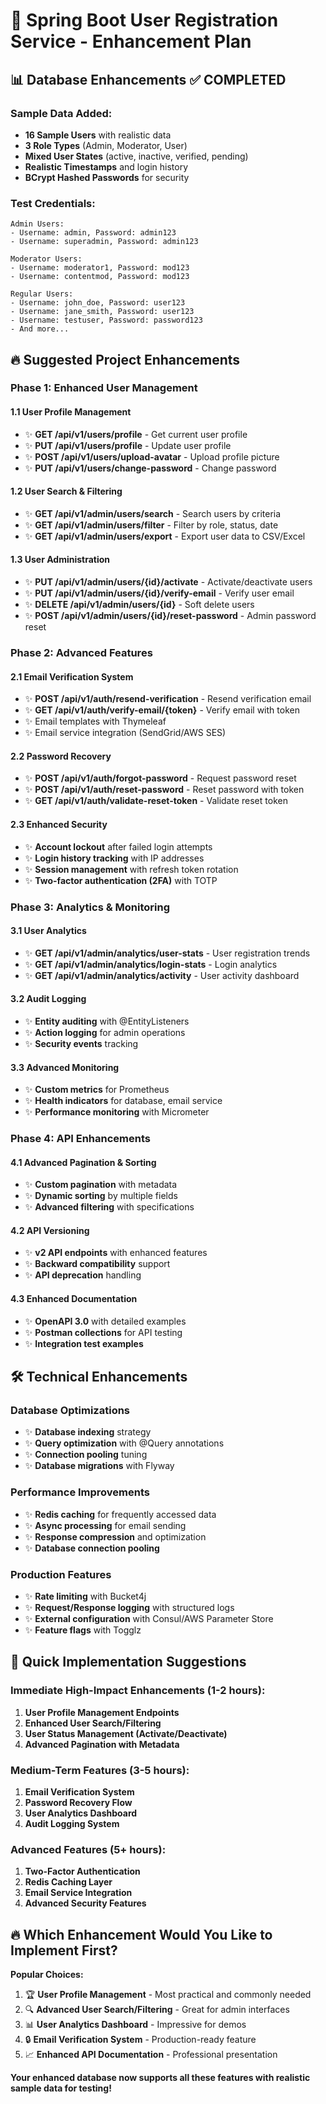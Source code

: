 # 🚀 Spring Boot User Registration Service - Enhancement Plan

## 📊 Database Enhancements ✅ COMPLETED

### **Sample Data Added:**
- **16 Sample Users** with realistic data
- **3 Role Types** (Admin, Moderator, User)
- **Mixed User States** (active, inactive, verified, pending)
- **Realistic Timestamps** and login history
- **BCrypt Hashed Passwords** for security

### **Test Credentials:**
```
Admin Users:
- Username: admin, Password: admin123
- Username: superadmin, Password: admin123

Moderator Users:  
- Username: moderator1, Password: mod123
- Username: contentmod, Password: mod123

Regular Users:
- Username: john_doe, Password: user123
- Username: jane_smith, Password: user123
- Username: testuser, Password: password123
- And more...
```

## 🔥 Suggested Project Enhancements

### **Phase 1: Enhanced User Management**

#### **1.1 User Profile Management**
- ✨ **GET /api/v1/users/profile** - Get current user profile
- ✨ **PUT /api/v1/users/profile** - Update user profile
- ✨ **POST /api/v1/users/upload-avatar** - Upload profile picture
- ✨ **PUT /api/v1/users/change-password** - Change password

#### **1.2 User Search & Filtering**
- ✨ **GET /api/v1/admin/users/search** - Search users by criteria
- ✨ **GET /api/v1/admin/users/filter** - Filter by role, status, date
- ✨ **GET /api/v1/admin/users/export** - Export user data to CSV/Excel

#### **1.3 User Administration**
- ✨ **PUT /api/v1/admin/users/{id}/activate** - Activate/deactivate users
- ✨ **PUT /api/v1/admin/users/{id}/verify-email** - Verify user email
- ✨ **DELETE /api/v1/admin/users/{id}** - Soft delete users
- ✨ **POST /api/v1/admin/users/{id}/reset-password** - Admin password reset

### **Phase 2: Advanced Features**

#### **2.1 Email Verification System**
- ✨ **POST /api/v1/auth/resend-verification** - Resend verification email
- ✨ **GET /api/v1/auth/verify-email/{token}** - Verify email with token
- ✨ Email templates with Thymeleaf
- ✨ Email service integration (SendGrid/AWS SES)

#### **2.2 Password Recovery**
- ✨ **POST /api/v1/auth/forgot-password** - Request password reset
- ✨ **POST /api/v1/auth/reset-password** - Reset password with token
- ✨ **GET /api/v1/auth/validate-reset-token** - Validate reset token

#### **2.3 Enhanced Security**
- ✨ **Account lockout** after failed login attempts
- ✨ **Login history tracking** with IP addresses
- ✨ **Session management** with refresh token rotation
- ✨ **Two-factor authentication (2FA)** with TOTP

### **Phase 3: Analytics & Monitoring**

#### **3.1 User Analytics**
- ✨ **GET /api/v1/admin/analytics/user-stats** - User registration trends
- ✨ **GET /api/v1/admin/analytics/login-stats** - Login analytics
- ✨ **GET /api/v1/admin/analytics/activity** - User activity dashboard

#### **3.2 Audit Logging**
- ✨ **Entity auditing** with @EntityListeners
- ✨ **Action logging** for admin operations
- ✨ **Security events** tracking

#### **3.3 Advanced Monitoring**
- ✨ **Custom metrics** for Prometheus
- ✨ **Health indicators** for database, email service
- ✨ **Performance monitoring** with Micrometer

### **Phase 4: API Enhancements**

#### **4.1 Advanced Pagination & Sorting**
- ✨ **Custom pagination** with metadata
- ✨ **Dynamic sorting** by multiple fields
- ✨ **Advanced filtering** with specifications

#### **4.2 API Versioning**
- ✨ **v2 API endpoints** with enhanced features
- ✨ **Backward compatibility** support
- ✨ **API deprecation** handling

#### **4.3 Enhanced Documentation**
- ✨ **OpenAPI 3.0** with detailed examples
- ✨ **Postman collections** for API testing
- ✨ **Integration test examples**

## 🛠️ Technical Enhancements

### **Database Optimizations**
- ✨ **Database indexing** strategy
- ✨ **Query optimization** with @Query annotations
- ✨ **Connection pooling** tuning
- ✨ **Database migrations** with Flyway

### **Performance Improvements**
- ✨ **Redis caching** for frequently accessed data
- ✨ **Async processing** for email sending
- ✨ **Response compression** and optimization
- ✨ **Database connection pooling**

### **Production Features**
- ✨ **Rate limiting** with Bucket4j
- ✨ **Request/Response logging** with structured logs
- ✨ **External configuration** with Consul/AWS Parameter Store
- ✨ **Feature flags** with Togglz

## 🎯 Quick Implementation Suggestions

### **Immediate High-Impact Enhancements (1-2 hours):**

1. **User Profile Management Endpoints**
2. **Enhanced User Search/Filtering**
3. **User Status Management (Activate/Deactivate)**
4. **Advanced Pagination with Metadata**

### **Medium-Term Features (3-5 hours):**

1. **Email Verification System**
2. **Password Recovery Flow**
3. **User Analytics Dashboard**
4. **Audit Logging System**

### **Advanced Features (5+ hours):**

1. **Two-Factor Authentication**
2. **Redis Caching Layer**
3. **Email Service Integration**
4. **Advanced Security Features**

## 🔥 Which Enhancement Would You Like to Implement First?

**Popular Choices:**
1. 🏆 **User Profile Management** - Most practical and commonly needed
2. 🔍 **Advanced User Search/Filtering** - Great for admin interfaces
3. 📊 **User Analytics Dashboard** - Impressive for demos
4. 🔒 **Email Verification System** - Production-ready feature
5. 📈 **Enhanced API Documentation** - Professional presentation

**Your enhanced database now supports all these features with realistic sample data for testing!**
